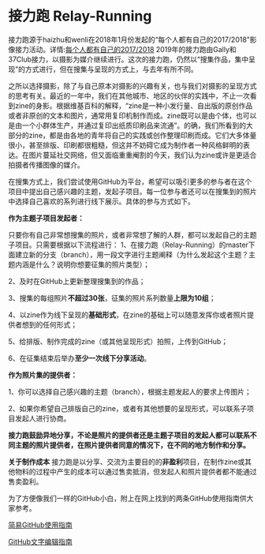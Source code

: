 # 接力跑 Relay-Running
接力跑源于haizhu和wenli在2018年1月份发起的“每个人都有自己的2017/2018”影像接力活动。详情:[每个人都有自己的2017/2018](https://mp.weixin.qq.com/s?__biz=MzUyOTY1MDgzOA==&mid=2247483670&idx=1&sn=6288b841a5b31c3e4e5a145aafc5aa14&chksm=fa5c84efcd2b0df98ad1295056a359990014899c372bc223fad31e156c509f21f6f1899e5f43&mpshare=1&scene=1&srcid=0423tlsSXxkmK53VTL7tvnrO&key=e3738c51d3aaafb5d8249168c903204095aa48b32e64f66ecd9af755b7628b6375c402f8cadb1981dba76024e7d473a83aa22a2f72dfa72554f7d5c97789e362982df2ca937ce92f6ac6840b101e768e&ascene=1&uin=ODQ4NTAzMDYx&devicetype=Windows+10&version=62060739&lang=zh_CN&pass_ticket=lSCUwdlblDRiswmG3IE1ee%2Bcleyx5Sm5nogyX0ItpYlgHVnCpSYRkzKWP8NOBJra)
2019年的接力跑由Gally和37Club接力，以摄影为媒介继续进行。这次的接力跑，仍然以“搜集作品，集中呈现”的方式进行，但在搜集与呈现的方式上，与去年有所不同。

之所以选择摄影，除了与自己原本对摄影的兴趣有关，也与我们对摄影的呈现方式的思考有关。最近的一年中，我们在其他城市、地区的伙伴的实践中，不止一次看到zine的身影。根据维基百科的解释，“zine是一种小发行量、自出版的原创作品或者非原创的文本和图片，通常用复印机制作而成。zine既可以是由个体，也可以是由一个小群体生产，并通过复印出纸质印刷品来流通”。的确，我们所看到的大部分的zine，都是由各地的青年将自己的实践或创作整理印刷而成。它们大多体量很小，甚至排版、印刷都很粗糙，但这并不妨碍它成为制作者一种风格鲜明的表达。在图片蔓延社交网络，但又面临重重阉割的今天，我们认为zine或许是更适合拍摄者传播图像的媒介。

在搜集方式上，我们尝试使用GitHub为平台，希望可以吸引更多的参与者在这个项目中提出自己感兴趣的主题，发起子项目。每一位参与者还可以在搜集到的照片中选择自己喜欢的系列进行线下展示。具体的参与方式如下。


**作为主题子项目发起者：**

只要你有自己非常想搜集的照片，或者非常想了解的人群，都可以发起自己的主题子项目。只需要根据以下流程进行：
1、在接力跑（Relay-Running）的master下面建立新的分支（branch），用一段文字进行主题阐释（为什么发起这个主题？主题内涵是什么？说明你想要征集的照片类型）；

2、及时在GitHub上更新整理搜集到的作品；

3、搜集的每组照片**不超过30张**，征集的照片系列数量**上限为10组**；

4、以zine作为线下呈现的**基础形式**，在zine的基础上可以随意发挥你或者照片提供者想到的任何形式；

5、给排版、制作完成的zine（或其他呈现形式）拍照，上传到GitHub；

6、在征集结束后举办**至少一次线下分享活动**。


**作为照片集的提供者：**

1、你可以选择自己感兴趣的主题（branch），根据主题发起人的要求上传图片；

2、如果你希望自己排版自己的zine，或者有其他想要的呈现形式，可以联系子项目发起人进行协商。


**接力跑鼓励异地分享，不论是照片的提供者还是主题子项目的发起人都可以联系不同主题的照片提供者，在照片提供者同意的情况下，在不同的地方制作和分享。**

**关于制作成本**
接力跑是以分享、交流为主要目的的**非盈利**项目，在制作zine或其他物料的过程中产生的成本可以通过售卖抵消，但发起人和照片提供者都不能通过售卖盈利。


为了方便像我们一样的GitHub小白，附上在网上找到的两条GitHub使用指南供大家参考。

[简易GitHub使用指南](https://www.jianshu.com/p/68b9e463333f)

[GitHub文字编辑指南](https://www.jianshu.com/p/9ab92efc286a)
